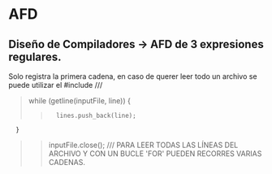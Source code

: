 <h1> AFD </h1>

## Diseño de Compiladores -> AFD de 3 expresiones regulares.
  Solo registra la primera cadena, en caso de querer leer todo un archivo se puede utilizar el #include <vector>
///
>    while (getline(inputFile, line)) {
> >       lines.push_back(line);
      }
> >  inputFile.close();
/// PARA LEER TODAS LAS LÍNEAS DEL ARCHIVO Y CON UN BUCLE 'FOR' PUEDEN RECORRES VARIAS CADENAS.
